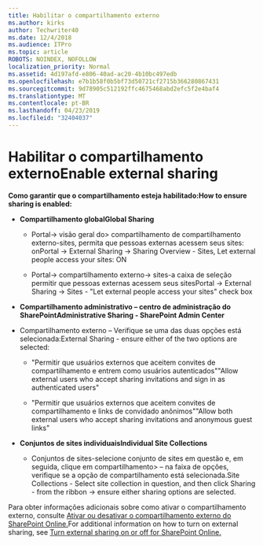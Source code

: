 ```yaml
---
title: Habilitar o compartilhamento externo
ms.author: kirks
author: Techwriter40
ms.date: 12/4/2018
ms.audience: ITPro
ms.topic: article
ROBOTS: NOINDEX, NOFOLLOW
localization_priority: Normal
ms.assetid: 4d197afd-e806-40ad-ac20-4b10bc497edb
ms.openlocfilehash: e7b1b58f0b5bf73d50721cf2715b366280867431
ms.sourcegitcommit: 9d78905c512192ffc4675468abd2efc5f2e4baf4
ms.translationtype: MT
ms.contentlocale: pt-BR
ms.lasthandoff: 04/23/2019
ms.locfileid: "32404037"
---
```

# <a name="enable-external-sharing"></a><span data-ttu-id="ed204-102">Habilitar o compartilhamento externo</span><span class="sxs-lookup"><span data-stu-id="ed204-102">Enable external sharing</span></span>

 <span data-ttu-id="ed204-103">**Como garantir que o compartilhamento esteja habilitado:**</span><span class="sxs-lookup"><span data-stu-id="ed204-103">**How to ensure sharing is enabled:**</span></span>
  
- <span data-ttu-id="ed204-104">**Compartilhamento global**</span><span class="sxs-lookup"><span data-stu-id="ed204-104">**Global Sharing**</span></span>
    
  - <span data-ttu-id="ed204-105">Portal-\> visão geral do\> compartilhamento de compartilhamento externo-sites, permita que pessoas externas acessem seus sites: on</span><span class="sxs-lookup"><span data-stu-id="ed204-105">Portal -\> External Sharing -\> Sharing Overview - Sites, Let external people access your sites: ON</span></span>
    
  - <span data-ttu-id="ed204-106">Portal-\> compartilhamento externo-\> sites-a caixa de seleção permitir que pessoas externas acessem seus sites</span><span class="sxs-lookup"><span data-stu-id="ed204-106">Portal -\> External Sharing -\> Sites - "Let external people access your sites" check box</span></span>
    
- <span data-ttu-id="ed204-107">**Compartilhamento administrativo – centro de administração do SharePoint**</span><span class="sxs-lookup"><span data-stu-id="ed204-107">**Administrative Sharing - SharePoint Admin Center**</span></span>
    
- <span data-ttu-id="ed204-108">Compartilhamento externo – Verifique se uma das duas opções está selecionada:</span><span class="sxs-lookup"><span data-stu-id="ed204-108">External Sharing - ensure either of the two options are selected:</span></span>
    
  - <span data-ttu-id="ed204-109">"Permitir que usuários externos que aceitem convites de compartilhamento e entrem como usuários autenticados"</span><span class="sxs-lookup"><span data-stu-id="ed204-109">"Allow external users who accept sharing invitations and sign in as authenticated users"</span></span>
    
  - <span data-ttu-id="ed204-110">"Permitir que usuários externos que aceitem convites de compartilhamento e links de convidado anônimos"</span><span class="sxs-lookup"><span data-stu-id="ed204-110">"Allow both external users who accept sharing invitations and anonymous guest links"</span></span>
    
- <span data-ttu-id="ed204-111">**Conjuntos de sites individuais**</span><span class="sxs-lookup"><span data-stu-id="ed204-111">**Individual Site Collections**</span></span>
    
  - <span data-ttu-id="ed204-112">Conjuntos de sites-selecione conjunto de sites em questão e, em seguida, clique em compartilhamento\> – na faixa de opções, verifique se a opção de compartilhamento está selecionada.</span><span class="sxs-lookup"><span data-stu-id="ed204-112">Site Collections - Select site collection in question, and then click Sharing - from the ribbon -\> ensure either sharing options are selected.</span></span>
    
<span data-ttu-id="ed204-113">Para obter informações adicionais sobre como ativar o compartilhamento externo, consulte [Ativar ou desativar o compartilhamento externo do SharePoint Online.](https://go.microsoft.com/fwlink/?linkid=2047681&amp;clcid=0x409)</span><span class="sxs-lookup"><span data-stu-id="ed204-113">For additional information on how to turn on external sharing, see [Turn external sharing on or off for SharePoint Online.](https://go.microsoft.com/fwlink/?linkid=2047681&amp;clcid=0x409)</span></span>
  

